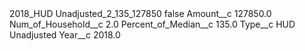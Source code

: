 <?xml version="1.0" encoding="UTF-8"?>
<CustomMetadata xmlns="http://soap.sforce.com/2006/04/metadata" xmlns:xsi="http://www.w3.org/2001/XMLSchema-instance" xmlns:xsd="http://www.w3.org/2001/XMLSchema">
    <label>2018_HUD Unadjusted_2_135_127850</label>
    <protected>false</protected>
    <values>
        <field>Amount__c</field>
        <value xsi:type="xsd:double">127850.0</value>
    </values>
    <values>
        <field>Num_of_Household__c</field>
        <value xsi:type="xsd:double">2.0</value>
    </values>
    <values>
        <field>Percent_of_Median__c</field>
        <value xsi:type="xsd:double">135.0</value>
    </values>
    <values>
        <field>Type__c</field>
        <value xsi:type="xsd:string">HUD Unadjusted</value>
    </values>
    <values>
        <field>Year__c</field>
        <value xsi:type="xsd:double">2018.0</value>
    </values>
</CustomMetadata>
